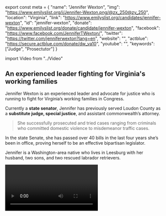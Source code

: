 export const meta = {
  "name": "Jennifer Wexton",
  "img": "https://www.emilyslist.org/i/Jennifer-Wexton.png/@zx_250@zy_250",
  "location": "Virginia",
  "link": "https://www.emilyslist.org/candidates/jennifer-wexton",
  "id": "jennifer-wexton",
  "donate": "https://www.emilyslist.org/donate/candidate/jennifer-wexton",
  "facebook": "https://www.facebook.com/JenniferTWexton/",
  "twitter": "https://twitter.com/jenniferwexton?lang=en",
  "website": "",
  "actblue": "https://secure.actblue.com/donate/dw_va10",
  "youtube": "",
  "keywords": ["Judge", "Prosectutor"]
}

import Video from "../Video"

## An experienced leader fighting for Virginia's working families

Jennifer Wexton is an experienced leader and advocate for justice who is running to fight for Virginia’s working families in Congress.

Currently a **state senator**, Jennifer has previously served Loudon County as a **substitute judge, special justice**, and assistant commonwealth’s attorney.

> She successfully prosecuted and tried cases ranging from criminals who committed domestic violence to misdemeanor traffic cases.

In the state Senate, she has passed over 40 bills in the last four years she’s been in office, proving herself to be an effective bipartisan legislator.

Jennifer is a Washington-area native who lives in Leesburg with her husband, two sons, and two rescued labrador retrievers.

<Video id="wf-tFzjPN8w" />

## A champion for expanding economic opportunity and justice for all

Jennifer is dedicated to expanding economic opportunity for Northern Virginia families. As a state senator, she has been involved in the successful efforts to expand Medicaid to about 400,000 Virginians who previously didn’t qualify. “I would like everyone to have access to affordable, quality health care,” she has said. Jennifer has built bipartisan support in the state Senate for important legislation, including laws that have empowered victims of revenge porn, made online pedophiles easier to prosecute, and secured a woman’s right to breastfeed in public. “I’ve had a strong record of bipartisan legislation that I’ve managed to pass, things that help kids and families in the district, and that’s the same thing I’ll do in Congress,” she has said. As a former prosecutor and judge, Jennifer is committed to justice and equality for all Virginians. These values and her strong work ethic will guide her to be a vocal advocate for working families in Congress.

<Video id="A2RM-AlIB2U" />

## An opportunity to flip a critical swing seat

Jennifer is running against vulnerable Republican incumbent Barbara Comstock, whose conservative beliefs and votes do not align with the district that she represents. “Barbara Comstock has worked to strip health care from millions of Americans, proudly touts her A rating from the NRA, and is so out of touch with this district that she hides from her constituents,” Jennifer has said, “We are now on a mission to bring real representation to Northern Virginia.” Hillary Clinton won this district by 10 points in 2016, making it one of the most important seats to flip in our fight to take back the House for Democrats. EMILY’s List and our community of supporters are excited to work closely with Jennifer to win this Northern Virginia seat in November.
